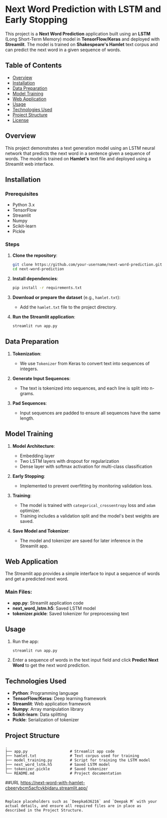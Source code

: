 
# Next Word Prediction with LSTM and Early Stopping

This project is a **Next Word Prediction** application built using an **LSTM** (Long Short-Term Memory) model in **TensorFlow/Keras** and deployed with **Streamlit**. The model is trained on **Shakespeare's Hamlet** text corpus and can predict the next word in a given sequence of words.

## Table of Contents

- [Overview](#overview)
- [Installation](#installation)
- [Data Preparation](#data-preparation)
- [Model Training](#model-training)
- [Web Application](#web-application)
- [Usage](#usage)
- [Technologies Used](#technologies-used)
- [Project Structure](#project-structure)
- [License](#license)

## Overview

This project demonstrates a text generation model using an LSTM neural network that predicts the next word in a sentence given a sequence of words. The model is trained on **Hamlet's** text file and deployed using a Streamlit web interface.

## Installation

### Prerequisites

- Python 3.x
- TensorFlow
- Streamlit
- Numpy
- Scikit-learn
- Pickle

### Steps

1. **Clone the repository**:
   ```bash
   git clone https://github.com/your-username/next-word-prediction.git
   cd next-word-prediction


2. **Install dependencies**:
   ```bash
   pip install -r requirements.txt
   ```

3. **Download or prepare the dataset** (e.g., `hamlet.txt`):
   - Add the `hamlet.txt` file to the project directory.

4. **Run the Streamlit application**:
   ```bash
   streamlit run app.py
   ```

## Data Preparation

1. **Tokenization**:
   - We use `Tokenizer` from Keras to convert text into sequences of integers.

2. **Generate Input Sequences**:
   - The text is tokenized into sequences, and each line is split into n-grams.

3. **Pad Sequences**:
   - Input sequences are padded to ensure all sequences have the same length.

## Model Training

1. **Model Architecture**:
   - Embedding layer
   - Two LSTM layers with dropout for regularization
   - Dense layer with softmax activation for multi-class classification

2. **Early Stopping**:
   - Implemented to prevent overfitting by monitoring validation loss.

3. **Training**:
   - The model is trained with `categorical_crossentropy` loss and `adam` optimizer.
   - Training includes a validation split and the model's best weights are saved.

4. **Save Model and Tokenizer**:
   - The model and tokenizer are saved for later inference in the Streamlit app.

## Web Application

The Streamlit app provides a simple interface to input a sequence of words and get a predicted next word.

### Main Files:

- **app.py**: Streamlit application code
- **next_word_lstm.h5**: Saved LSTM model
- **tokenizer.pickle**: Saved tokenizer for preprocessing text

## Usage

1. Run the app:
   ```bash
   streamlit run app.py
   ```

2. Enter a sequence of words in the text input field and click **Predict Next Word** to get the next word prediction.

## Technologies Used

- **Python**: Programming language
- **TensorFlow/Keras**: Deep learning framework
- **Streamlit**: Web application framework
- **Numpy**: Array manipulation library
- **Scikit-learn**: Data splitting
- **Pickle**: Serialization of tokenizer

## Project Structure

```plaintext
.
├── app.py                   # Streamlit app code
├── hamlet.txt               # Text corpus used for training
├── model_training.py        # Script for training the LSTM model
├── next_word_lstm.h5        # Saved LSTM model
├── tokenizer.pickle         # Saved tokenizer
└── README.md                # Project documentation
```
##URL
https://next-word-with-hamlet-cbeerybcm5acfcvkbjdaru.streamlit.app/
```

Replace placeholders such as `Deepka636216` and `Deepak M` with your actual details, and ensure all required files are in place as described in the Project Structure.
